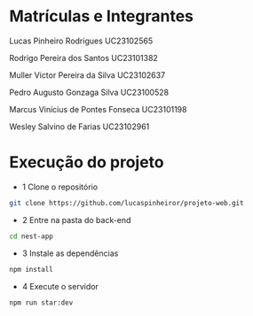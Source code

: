 # Matrículas e Integrantes

Lucas Pinheiro Rodrigues UC23102565

Rodrigo Pereira dos Santos UC23101382

Muller Victor Pereira da Silva UC23102637

Pedro Augusto Gonzaga Silva UC23100528

Marcus Vinícius de Pontes Fonseca UC23101198

Wesley Salvino de Farias UC23102961

# Execução do projeto 

- 1 Clone o repositório
```bash
git clone https://github.com/lucaspinheiror/projeto-web.git
```
- 2 Entre na pasta do back-end
```bash
cd nest-app
``` 
- 3 Instale as dependências
```bash
npm install
```
- 4 Execute o servidor
```bash
npm run star:dev
```
